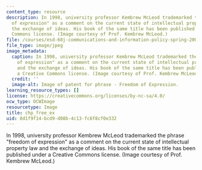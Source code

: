```yaml
---
content_type: resource
description: In 1998, university professor Kembrew McLeod trademarked the phrase "freedom
  of expression" as a comment on the current state of intellectual property law and
  the exchange of ideas. His book of the same title has been published under a Creative
  Commons license. (Image courtesy of Prof. Kembrew McLeod.)
file: /courses/esd-68j-communications-and-information-policy-spring-2006/8d1f9f14bcd9d08b4c13fc6f8cf0e332_esd-68js06.jpg
file_type: image/jpeg
image_metadata:
  caption: In 1998, university professor Kembrew McLeod trademarked the phrase "freedom
    of expression" as a comment on the current state of intellectual property law
    and the exchange of ideas. His book of the same title has been published under
    a Creative Commons license. (Image courtesy of Prof. Kembrew McLeod.)
  credit: ''
  image-alt: Image of patent for phrase - Freedom of Expression.
learning_resource_types: []
license: https://creativecommons.org/licenses/by-nc-sa/4.0/
ocw_type: OCWImage
resourcetype: Image
title: chp_free_ex
uid: 8d1f9f14-bcd9-d08b-4c13-fc6f8cf0e332
---
```

In 1998, university professor Kembrew McLeod trademarked the phrase "freedom of expression" as a comment on the current state of intellectual property law and the exchange of ideas. His book of the same title has been published under a Creative Commons license. (Image courtesy of Prof. Kembrew McLeod.)